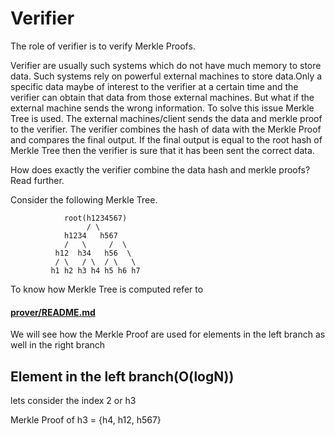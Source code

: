 # Verifier

The role of verifier is to verify Merkle Proofs.

Verifier are usually such systems which do not have much memory to store data. Such systems rely on powerful external machines to store data.Only a specific data maybe of interest to the verifier at a certain time and the verifier can obtain that data from those external machines. But what if the external machine sends the wrong information. To solve this issue Merkle Tree is used. The external machines/client sends the data and merkle proof to the verifier. The verifier combines the hash of data with the Merkle Proof and compares the final output. If the final output is equal to the root hash of Merkle Tree then the verifier is sure that it has been sent the correct data.

How does exactly the verifier combine the data hash and merkle proofs?
Read further.

Consider the following Merkle Tree.

                root(h1234567)
                     / \
                h1234   h567
                /   \     /  \
              h12  h34   h56  \
              / \   / \  / \   \
             h1 h2 h3 h4 h5 h6 h7

To know how Merkle Tree is computed refer to 
#### [prover/README.md](https://github.com/Adidev-KGP/Merkle-Tree-Library/tree/main/prover)

We will see how the Merkle Proof are used for elements in the left branch as well in the right branch

## Element in the left branch(O(logN))

lets consider the index 2 or h3

Merkle Proof of h3 = {h4,  h12, h567}

index = 2

Now for h3 we need to think that we should combine h3 and h4 in  which order(h3, h4) OR (h4, h3)

lets us add 1 to index , so index is 3

3 is odd therefore (h3, h4) order is correct

combine{(h3, h4)} = h34

divide index with 2 and ceil it, therfore index is now ceil(3/2) = 2

so index = 2

now 2 is even so (h12, h34) ordrer is valid because for even index we combine the obtained element hash from right and from left if index is odd.

combine{(h12, h34)} = h1234

index = ceil(2/2); index = 1

index is odd therefore h1234 will be combined from left 

combine{(h1234, h567)} = h1234567

So finally we got our correct root hash h1234567

The process described is implemented in the function verify_merkle_proof_leaves_power_of_2()

So this process gives us the correct direction of merging data hash and merkle proofs to get the correct root hash. It works fine if the data is either in the left branch or the number of leaves in the Mekrle Tree is a power of 2. If you find it hard to understand try it with pen and paper and draw few samples and then all the explantion will make sense.


## Element in the right branch(O(2^logN) in worst case)

lets consider index 5 or h6

Merkle Proof of h6={h5, h7, h1234}

lets describe a function com(char dir, int index, leaf, proof) which takes a charater parameter 'r' OR 'l' stating the direction right/left from which to combine

lets start with left direction OR 'l'
```
                            com('l', 0, h6, proof)
                            leaf= combine(h6, h5)=h65
                                /          \
                               /            \
                              /              \
                com('l', 1, h65, proof)      com('r', 1, h65, proof)
                leaf=combine(h65,h7)=h657    leaf=combine(h7,h65)=h765
                   /                \
                  /                  \
                 /                    \
com('l', 2, h657, proof)    com('r',2,h657,proof)
    leaf=h6571234
    /
   /
com('l',3,h6571234,proof)
3==proof_size, so return 1
if root == leaf else return 0

as we can see that the function call started with 'l' and at the first step of Recursion Tree the leaf is inconsistent(it should have been h56 but its h65) and so it is gauranteed that this pattern of combination with leaf will lead to wrong hash in the further recursive calls.

```

lets start with left direction OR 'r'

```
                            com('r', 0, h6, proof)
                            leaf= combine(h5, h6)=h56
                                /          \
                               /            \
                              /              \
                com('l', 1, h56, proof)      com('r', 1, h56, proof)
                leaf=combine(h56,h7)=h567    leaf=combine(h7,h56)=h756
                   /                \
                  /                  \
                 /                    \
com('l', 2, h567, proof)    com('r',2,h567,proof)
    leaf=h5671234              leaf=h1234567
    /           \                /               \
   /                        com('l',3,h1234567)   \
com('l',3,h5671234,proof)    return 1              \
3==proof_size, so return 1
if root == leaf else return 0
This branch returns 0

as we can see that the function call started with 'r' and at the first step of Recursion Tree the leaf is consistent(it should have been h56 and it got calculated to h56 as well) and so it is possible that this pattern of combination with leaf may lead to correct hash in the further recursive calls. This is what exactly happens as the function reaches the last recursive call.

So we can see that if the data is in the right branch and the number of leaves in the Merkle tree is not a power of 2 then we need to follow this recursive approach.

This may take O(logN) in best case and O(2^logN) in worst case.

This recursion approach is implemented in verify_merkle_right_branch() in verifier.c

```

So we use the verify_merkle_proof_leaves_power_of_2() if the leaf is in the left branch or the number of leaves in the Merkle Tree is a power of 2 regardless of the position of any leaf.

We use verify_merkle_right_branch() if the leaf is in the right branch and the number of leaves in the Merkle Tree is not a power of 2.

Since we know that left branch has ${2^k}$ leaves such that k is the largest integer possible for ${2^k}$ < N , it can be concluded that

- the sure probability of merkle proof verification to be O(log(N)) is ${2^k}$/N where if N is a power of 2 then the probability becomes 1.
- the probability of merkle proof verification to be O(${2 ^l}$) can be less than or equal to 1-${2^k}$/N.
where l = ${log{_2}{n}}$

Inside verify_merkle_proof() both these functions are called depending on the situation and position of data in the Merkle Tree.